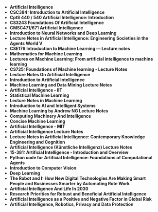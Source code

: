 <ul>

                             
 <li><b><a target="_blank" href="img/ail(1).pdf" style="text-decoration:none;">Artificial Intelligence</a></b></li>
 <li><b><a target="_blank" href="img/ail(2).pdf" style="text-decoration:none;">CSC384: Introduction to Artificial Intelligence  </a></b></li>
                                <li><b><a target="_blank" href="img/ail(3).pdf" style="text-decoration:none;">CptS 440 / 540 Artificial Intelligence: Introduction</a></b></li>
 <li><b><a target="_blank" href="img/ail(4).pdf" style="text-decoration:none;">CS3243 Foundations Of Artificial Intelligence</a></b></li>                              
<li><b><a target="_blank" href="img/ail(5).pdf" style="text-decoration:none;">CMSC471/671 Artificial Intelligence</a></b></li>
<li><b><a target="_blank" href="img/ail(6).pdf" style="text-decoration:none;">Introduction to Neural Networks and Deep Learning</a></b></li>
 
  <li><b><a target="_blank" href="img/ail(7).pdf" style="text-decoration:none;">Lecture Notes in Artificial Intelligence: Engineering Societies in the Agents World V</a></b></li>
 <li><b><a target="_blank" href="img/ail(8).pdf" style="text-decoration:none;">CSE176 Introduction to Machine Learning — Lecture notes </a></b></li>
   <li><b><a target="_blank" href="img/ail(9).pdf" style="text-decoration:none;">Mathematics for Machine Learning</a></b></li>                             
 <li><b><a target="_blank" href="img/ail(10).pdf" style="text-decoration:none;">Lectures on Machine Learning: From artificial intelligence to machine learning </a></b></li>                              
<li><b><a target="_blank" href="img/ail(11).pdf" style="text-decoration:none;">CS725: Foundations of Machine learning - Lecture Notes</a></b></li>
<li><b><a target="_blank" href="img/ail(12).pdf" style="text-decoration:none;">Lecture Notes On Artificial Intelligence</a></b></li>
               <li><b><a target="_blank" href="img/ail(13).pdf" style="text-decoration:none;">Introduction to Artificial Intelligence</a></b></li>
                              
<li><b><a target="_blank" href="img/ail(15).pdf" style="text-decoration:none;">Machine Learning and Data Mining Lecture Notes</a></b></li>
<li><b><a target="_blank" href="img/ail(16).pdf" style="text-decoration:none;">Artificial Intelligence - IIT</a></b></li>

  <li><b><a target="_blank" href="img/ail(17).pdf" style="text-decoration:none;">Statistical Machine Learning </a></b></li>                              

<li><b><a target="_blank" href="img/ail(19).pdf" style="text-decoration:none;">Lecture Notes in Machine Learning </a></b></li>
 
<li><b><a target="_blank" href="img/ail(20).pdf" style="text-decoration:none;">Introduction to AI and Intelligent Systems </a></b></li>

<li><b><a target="_blank" href="img/ail(21).pdf" style="text-decoration:none;">Machine Learning by Andrew NG Lecture Notes </a></b></li>
 
  <li><b><a target="_blank" href="img/ail(22).pdf" style="text-decoration:none;">Computing Machinery And Intelligence </a></b></li>                              

  <li><b><a target="_blank" href="img/ail(23).pdf" style="text-decoration:none;">Concise Machine Learning </a></b></li>
 
   <li><b><a target="_blank" href="img/ail(24).pdf" style="text-decoration:none;">Artificial Intelligence - MIT </a></b></li>
 
   <li><b><a target="_blank" href="img/ail(14).pdf" style="text-decoration:none;">Artificial Intelligence Lecture Notes </a></b></li>                              

  <li><b><a target="_blank" href="img/ail(18).pdf" style="text-decoration:none;">Lecture Notes in Artificial Intelligence: Contemporary Knowledge Engineering and Cognition </a></b></li>
 
   <li><b><a target="_blank" href="img/ail(25).pdf" style="text-decoration:none;">Artificial Intelligence (Künstliche Intelligenz) Lecture Notes </a></b></li>
 
   <li><b><a target="_blank" href="img/ail(26).pdf" style="text-decoration:none;">15-381: Artificial Intelligence - Introduction and Overview </a></b></li>
 
   <li><b><a target="_blank" href="img/ail(27).pdf" style="text-decoration:none;">Python code for Artificial Intelligence: Foundations of Computational Agents </a></b></li>                              

  <li><b><a target="_blank" href="img/ail(28).pdf" style="text-decoration:none;">Introduction to Computer Vision </a></b></li>
 
   <li><b><a target="_blank" href="img/ail(30).rar" style="text-decoration:none;">Deep Learning </a></b></li> 
 
   <li><b><a target="_blank" href="img/ail(29).pdf" style="text-decoration:none;">The Robot and I: How New Digital Technologies Are Making Smart People and Businesses Smarter by Automating Rote Work </a></b></li>
 
   <li><b><a target="_blank" href="img/ail(31).pdf" style="text-decoration:none;">Artificial Intelligence And Life In 2030 </a></b></li>                              

  <li><b><a target="_blank" href="img/ail(32).pdf" style="text-decoration:none;">Research Priorities for Robust and Beneficial Artificial Intelligence </a></b></li> 
 
  
   <li><b><a target="_blank" href="img/ail(33).pdf" style="text-decoration:none;">Artificial Intelligence as a Positive and Negative Factor in Global Risk</a></b></li>                              

  <li><b><a target="_blank" href="img/ail(34).pdf" style="text-decoration:none;">Artificial Intelligence, Robotics, Privacy and Data Protection </a></b></li> 
 
 
 
 
 
 
 
 
 
 
 
  </ul>
